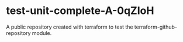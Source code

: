# test-unit-complete-A-0qZIoH
A public repository created with terraform to test the terraform-github-repository module.

